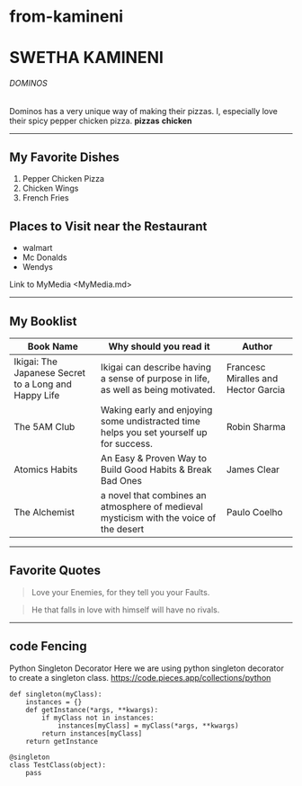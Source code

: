 # from-kamineni
# SWETHA KAMINENI
###### DOMINOS
Dominos has a very unique way of making their pizzas. I, especially love their spicy pepper chicken pizza.
**pizzas** **chicken**

*****
## My Favorite Dishes

1. Pepper Chicken Pizza
1. Chicken Wings
1. French Fries

## Places to Visit near the Restaurant

- walmart
- Mc Donalds
- Wendys

Link to MyMedia <MyMedia.md>

*******

## My Booklist

| Book Name | Why should you read it | Author |
| ---  | --- | ---------|
| Ikigai: The Japanese Secret to a Long and Happy Life | Ikigai can describe having a sense of purpose in life, as well as being motivated. | Francesc Miralles and Hector Garcia | 
| The 5AM Club | Waking early and enjoying some undistracted time helps you set yourself up for success. | Robin Sharma |
| Atomics Habits |  An Easy & Proven Way to Build Good Habits & Break Bad Ones | James Clear |
| The Alchemist | a novel that combines an atmosphere of medieval mysticism with the voice of the desert | Paulo Coelho |


**********

## Favorite Quotes

>  Love your Enemies, for they tell you your Faults.


>  He that falls in love with himself will have no rivals.

*****
## code Fencing
Python Singleton Decorator
Here we are using python singleton decorator to create a singleton class.
<https://code.pieces.app/collections/python>

```
def singleton(myClass):
	instances = {}
	def getInstance(*args, **kwargs):
		if myClass not in instances:
			instances[myClass] = myClass(*args, **kwargs)
		return instances[myClass]
	return getInstance

@singleton
class TestClass(object):
	pass 

```

